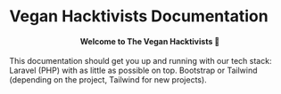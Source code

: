 # Vegan Hacktivists Documentation

<h4 align="center">Welcome to The Vegan Hacktivists 👋</h4>

This documentation should get you up and running with our tech stack:
Laravel (PHP) with as little as possible on top. Bootstrap or Tailwind (depending on the project, Tailwind for new projects).
